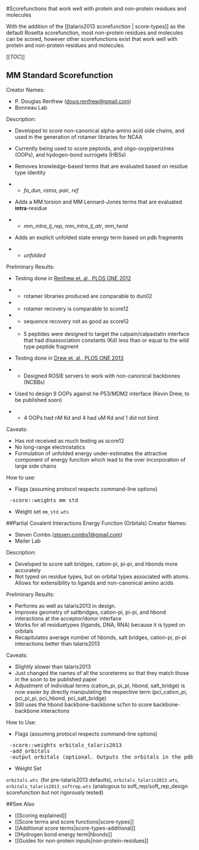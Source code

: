 #Scorefunctions that work well with protein and non-protein residues and molecules

With the addition of the [[talaris2013 scorefunction | score-types]] as the default Rosetta scorefunction, most non-protein residues and molecules can be scored, however other scorefunctions exist that work well with protein and non-protein residues and molecules.

[[_TOC_]]

## MM Standard Scorefunction <a name="MM-Standard-Scorefunction" />
Creator Names:
* P. Douglas Renfrew (doug.renfrew@gmail.com)
* Bonneau Lab

Description:
* Developed to score non-canonical alpha-amino acid side chains, and used in the generation of rotamer libraries for NCAA
* Currently being used to score peptoids, and oligo-oxypiperizines (OOPs), and hydogen-bond surrogets (HBSs)
* Removes knowledge-based terms that are evaluated based on residue type identity

* *  *fa_dun*, *rama*, *pair*, *ref*
* Adds a MM torsion and MM Lennard-Jones terms that are evaluated **intra**-residue

* *  *mm_intra_lj_rep*, *mm_intra_lj_atr*, *mm_twist*
* Adds an explicit unfolded state energy term based on pdb fragments

* *  *unfolded*

Preliminary Results:
* Testing done in [Renfrew et. al., PLOS ONE 2012](http://www.plosone.org/article/info%3Adoi%2F10.1371%2Fjournal.pone.0032637)

* * rotamer libraries produced are comparable to dun02
* * rotamer recovery is comparable to score12
* * sequence recovery not as good as score12
* * 5 peptides were designed to target the calpain/calpastatin interface that had disassociation constants (Kd) less than or equal to the wild type peptide fragment
* Testing done in [Drew et. al., PLOS ONE 2013](http://www.plosone.org/article/info%3Adoi%2F10.1371%2Fjournal.pone.0067051)
* * Designed ROSIE servers to work with non-canonical backbones (NCBBs)
* Used to design 9 OOPs against he P53/MDM2 interface (Kevin Drew, to be published soon)
* * 4 OOPs had nM Kd and 4 had uM Kd and 1 did not bind

Caveats:
* Has not received as much testing as score12
* No long-range electrostatics
* Formulation of unfolded energy under-estimates the attractive component of energy function which lead to the over incorporation of large side chains

How to use:
* Flags (assuming protocol respects command-line options)
<pre>
 -score::weights mm_std
</pre>
* Weight set
 <code>mm_std.wts</code>

##Partial Covalent Interactions Energy Function (Orbitals)
Creator Names:
* Steven Combs (steven.combs1@gmail.com)
* Meiler Lab

Description:
* Developed to score salt bridges, cation-pi, pi-pi, and hbonds more accurately
* Not typed on residue types, but on orbital types associated with atoms. Allows for extensibility to ligands and non-canonical amino acids

Preliminary Results:
* Performs as well as talaris2013 in design.
* Improves geometry of saltbridges, cation-pi, pi-pi, and hbond interactions at the acceptor/donor interface
* Works for all residuetypes (ligands, DNA, RNA) because it is typed on orbitals
* Recapitulates average number of hbonds, salt bridges, cation-pi, pi-pi interactions better than talaris2013

Caveats: 
* Slightly slower than talaris2013
* Just changed the names of all the scoreterms so that they match those in the soon to be published paper
* Adjustment of individual terms (cation_pi, pi_pi, hbond, salt_bridge) is now easier by directly manipulating the respective term (pci_cation_pi, pci_pi_pi, pci_hbond, pci_salt_bridge)
* Still uses the hbond backbone-backbone scfxn to score backbone-backbone interactions

How to Use:
* Flags (assuming protocol respects command-line options)
<pre>
 -score::weights orbitals_talaris2013
 -add_orbitals
 -output_orbitals (optional. Outputs the orbitals in the pdb file)
</pre>
* Weight Set

 <code>orbitals.wts </code>(for pre-talaris2013 defaults), <code>orbitals_talaris2013.wts</code>, <code>orbitals_talaris2013_softrep.wts</code> (analogous to soft_rep/soft_rep_design scorefunction but not rigorously tested)
  
##See Also

* [[Scoring explained]]
* [[Score terms and score functions|score-types]]
* [[Additional score terms|score-types-additional]]
* [[Hydrogen bond energy term|hbonds]]
* [[Guides for non-protein inputs|non-protein-residues]]